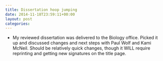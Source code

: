 ```yaml
---
title: Dissertation hoop jumping
date: 2014-11-18T23:59:11+00:00
layout: post
categories:
---
```

  * My reviewed dissertation was delivered to the Biology office. Picked it up and discussed changes and next steps with Paul Wolf and Kami McNeil. Should be relatively quick changes, though it WILL require reprinting and getting new signatures on the title page.
